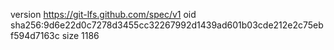 version https://git-lfs.github.com/spec/v1
oid sha256:9d6e22d0c7278d3455cc32267992d1439ad601b03cde212e2c75ebf594d7163c
size 1186
